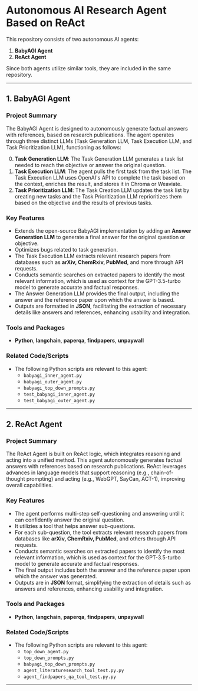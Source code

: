# Autonomous AI Research Agent Based on ReAct

This repository consists of two autonomous AI agents: 
1. **BabyAGI Agent**
2. **ReAct Agent**

Since both agents utilize similar tools, they are included in the same repository.

---

## 1. BabyAGI Agent

### Project Summary
The BabyAGI Agent is designed to autonomously generate factual answers with references, based on research publications. The agent operates through three distinct LLMs (Task Generation LLM, Task Execution LLM, and Task Prioritization LLM), functioning as follows:

0. **Task Generation LLM**: The Task Generation LLM generates a task list needed to reach the objective or answer the original question.
1. **Task Execution LLM**: The agent pulls the first task from the task list. The Task Execution LLM uses OpenAI's API to complete the task based on the context, enriches the result, and stores it in Chroma or Weaviate.
3. **Task Prioritization LLM**: The Task Creation LLM updates the task list by creating new tasks and the Task Prioritization LLM reprioritizes them based on the objective and the results of previous tasks.

### Key Features
- Extends the open-source BabyAGI implementation by adding an **Answer Generation LLM** to generate a final answer for the original question or objective.
- Optimizes bugs related to task generation.
- The Task Execution LLM extracts relevant research papers from databases such as **arXiv, ChemRxiv, PubMed**, and more through API requests.
- Conducts semantic searches on extracted papers to identify the most relevant information, which is used as context for the GPT-3.5-turbo model to generate accurate and factual responses.
- The Answer Generation LLM provides the final output, including the answer and the reference paper upon which the answer is based.
- Outputs are formatted in **JSON**, facilitating the extraction of necessary details like answers and references, enhancing usability and integration.

### Tools and Packages
- **Python**, **langchain**, **paperqa**, **findpapers**, **unpaywall**

### Related Code/Scripts
- The following Python scripts are relevant to this agent:
  - `babyagi_inner_agent.py`
  - `babyagi_outer_agent.py`
  - `babyagi_top_down_prompts.py`
  - `test_babyagi_inner_agent.py`
  - `test_babyagi_outer_agent.py`

---

## 2. ReAct Agent

### Project Summary
The ReAct Agent is built on ReAct logic, which integrates reasoning and acting into a unified method. This agent autonomously generates factual answers with references based on research publications. ReAct leverages advances in language models that support reasoning (e.g., chain-of-thought prompting) and acting (e.g., WebGPT, SayCan, ACT-1), improving overall capabilities.

### Key Features
- The agent performs multi-step self-questioning and answering until it can confidently answer the original question.
- It utilizies a tool that helps answer sub-questions.
- For each sub-question, the tool extracts relevant research papers from databases like **arXiv, ChemRxiv, PubMed**, and others through API requests.
- Conducts semantic searches on extracted papers to identify the most relevant information, which is used as context for the GPT-3.5-turbo model to generate accurate and factual responses.
- The final output includes both the answer and the reference paper upon which the answer was generated.
- Outputs are in **JSON** format, simplifying the extraction of details such as answers and references, enhancing usability and integration.

### Tools and Packages
- **Python**, **langchain**, **paperqa**, **findpapers**, **unpaywall**

### Related Code/Scripts
- The following Python scripts are relevant to this agent:
  - `top_down_agent.py`
  - `top_down_prompts.py`
  - `babyagi_top_down_prompts.py`
  - `agent_literaturesearch_tool_test.py.py`
  - `agent_findpapers_qa_tool_test.py.py`

---
